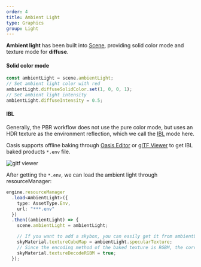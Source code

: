 ```yaml
---
order: 4
title: Ambient Light
type: Graphics
group: Light
---
```


**Ambient light** has been built into [Scene](${api}core/Scene), providing solid color mode and texture mode for **diffuse**.

#### Solid color mode

```typescript
const ambientLight = scene.ambientLight;
// Set ambient light color with red
ambientLight.diffuseSolidColor.set(1, 0, 0, 1);
// Set ambient light intensity
ambientLight.diffuseIntensity = 0.5;
```

#### IBL

Generally, the PBR workflow does not use the pure color mode, but uses an HDR texture as the environment reflection, which we call the [IBL](https://developer.nvidia.cn/gpugems/gpugems/part-iii-materials/chapter-19-image-based-lighting) mode here.

Oasis supports offline baking through [Oasis Editor](https://oasis.alipay.com/editor) or [glTF Viewer](https://oasisengine.cn/gltf-viewer) to get IBL baked products `*.env` file.

![gltf viewer](https://gw.alipayobjects.com/mdn/rms_7c464e/afts/img/A*9mGbSpQ4HngAAAAAAAAAAAAAARQnAQ)

After getting the `*.env`, we can load the ambient light through resourceManager:

```typescript
engine.resourceManager
  .load<AmbientLight>({
    type: AssetType.Env,
    url: "***.env"
  })
  .then((ambientLight) => {
    scene.ambientLight = ambientLight;

    // If you want to add a skybox, you can easily get it from ambientLight
    skyMaterial.textureCubeMap = ambientLight.specularTexture;
    // Since the encoding method of the baked texture is RGBM, the corresponding decoding settings are required
    skyMaterial.textureDecodeRGBM = true;
  });
```

<playground src="ambient-light.ts"></playground>

